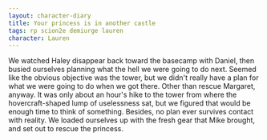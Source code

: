 ```yaml
---
layout: character-diary
title: Your princess is in another castle
tags: rp scion2e demiurge lauren
character: Lauren
---
```


We watched Haley disappear back toward the basecamp with Daniel, then busied ourselves planning what the hell we were going to do next. Seemed like the obvious objective was the tower, but we didn't really have a plan for what we were going to do when we got there. Other than rescue Margaret, anyway. It was only about an hour's hike to the tower from where the hovercraft-shaped lump of uselessness sat, but we figured that would be enough time to think of something. Besides, no plan ever survives contact with reality. We loaded ourselves up with the fresh gear that Mike brought, and set out to rescue the princess.
